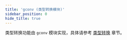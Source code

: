```yaml
---
title: 'gconv (类型转换模块)'
sidebar_position: 0
hide_title: true
---
```


类型转换功能由 `gconv` 模块实现，具体请参考 [类型转换](output/goframe-v1.15-md/核心组件/类型转换) 章节。
